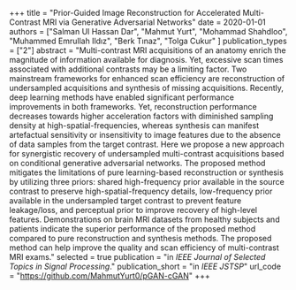 +++
title = "Prior-Guided Image Reconstruction for Accelerated Multi-Contrast MRI via Generative Adversarial Networks"
date = 2020-01-01
authors = ["Salman Ul Hassan Dar", "Mahmut Yurt", "Mohammad Shahdloo", "Muhammed Emrullah Ildız", "Berk Tınaz", "Tolga Cukur" ]
publication_types = ["2"]
abstract = "Multi-contrast MRI acquisitions of an anatomy enrich the magnitude of information available for diagnosis. Yet, excessive scan times associated with additional contrasts may be a limiting factor. Two mainstream frameworks for enhanced scan efficiency are reconstruction of undersampled acquisitions and synthesis of missing acquisitions. Recently, deep learning methods have enabled significant performance improvements in both frameworks. Yet, reconstruction performance decreases towards higher acceleration factors with diminished sampling density at high-spatial-frequencies, whereas synthesis can manifest artefactual sensitivity or insensitivity to image features due to the absence of data samples from the target contrast. Here we propose a new approach for synergistic recovery of undersampled multi-contrast acquisitions based on conditional generative adversarial networks. The proposed method mitigates the limitations of pure learning-based reconstruction or synthesis by utilizing three priors: shared high-frequency prior available in the source contrast to preserve high-spatial-frequency details, low-frequency prior available in the undersampled target contrast to prevent feature leakage/loss, and perceptual prior to improve recovery of high-level features. Demonstrations on brain MRI datasets from healthy subjects and patients indicate the superior performance of the proposed method compared to pure reconstruction and synthesis methods. The proposed method can help improve the quality and scan efficiency of multi-contrast MRI exams."
selected = true
publication = "in *IEEE Journal of Selected Topics in Signal Processing*."
publication_short = "in *IEEE JSTSP*"
url_code = "https://github.com/MahmutYurt0/pGAN-cGAN"
+++
